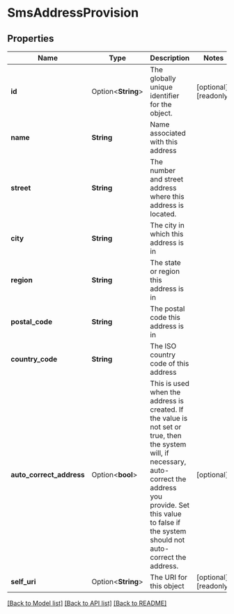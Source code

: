 # SmsAddressProvision

## Properties

Name | Type | Description | Notes
------------ | ------------- | ------------- | -------------
**id** | Option<**String**> | The globally unique identifier for the object. | [optional][readonly]
**name** | **String** | Name associated with this address | 
**street** | **String** | The number and street address where this address is located. | 
**city** | **String** | The city in which this address is in | 
**region** | **String** | The state or region this address is in | 
**postal_code** | **String** | The postal code this address is in | 
**country_code** | **String** | The ISO country code of this address | 
**auto_correct_address** | Option<**bool**> | This is used when the address is created. If the value is not set or true, then the system will, if necessary, auto-correct the address you provide. Set this value to false if the system should not auto-correct the address. | [optional]
**self_uri** | Option<**String**> | The URI for this object | [optional][readonly]

[[Back to Model list]](../README.md#documentation-for-models) [[Back to API list]](../README.md#documentation-for-api-endpoints) [[Back to README]](../README.md)


